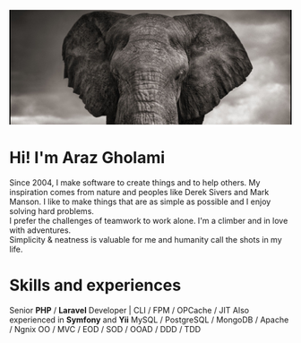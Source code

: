 ![Cover](cover.jpg)
# Hi! I'm Araz Gholami

Since 2004, I make software to create things and to help others. My inspiration comes from nature and peoples like Derek Sivers and Mark Manson.
I like to make things that are as simple as possible and I enjoy solving hard problems.  
I prefer the challenges of teamwork to work alone.
I'm a climber and in love with adventures.  
Simplicity & neatness is valuable for me and humanity call the shots in my life.


# Skills and experiences
Senior **PHP**  /  **Laravel**  Developer | CLI / FPM / OPCache / JIT
Also experienced in **Symfony**  and  **Yii**
MySQL / PostgreSQL / MongoDB / Apache / Ngnix
OO / MVC / EOD / SOD / OOAD / DDD / TDD